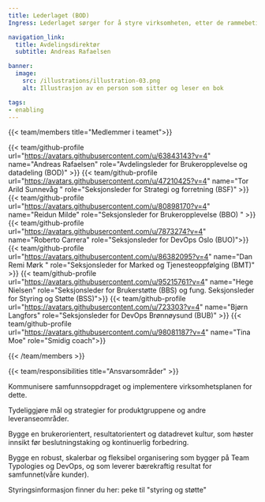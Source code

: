 ```yaml
---
title: Lederlaget (BOD)
Ingress: Lederlaget sørger for å styre virksomheten, etter de rammebetingelsene og strategiene som gjelder for samfunnsoppdraget vårt. Det omfatter også ansvaret for å bidra til at vi finner ut hvilke endringer, omstillinger og justeringer vi må gjøre for at organisasjonen skal fungere best mulig og overleve fremover. I tillegg bidrar lederlaget til å sette disse endringene ut i livet og følger opp at de virker slik det var tenkt.

navigation_link:
  title: Avdelingsdirektør
  subtitle: Andreas Rafaelsen

banner:
  image:
    src: /illustrations/illustration-03.png
    alt: Illustrasjon av en person som sitter og leser en bok

tags:
- enabling
---
```


{{< team/members title="Medlemmer i teamet">}}

{{< team/github-profile url="https://avatars.githubusercontent.com/u/63843143?v=4" name="Andreas Rafaelsen" role="Avdelingsleder for Brukeropplevelse og datadeling (BOD)" >}}
{{< team/github-profile url="https://avatars.githubusercontent.com/u/47210425?v=4" name="Tor Arild Sunnevåg " role="Seksjonsleder for Strategi og forretning (BSF)" >}}
{{< team/github-profile url="https://avatars.githubusercontent.com/u/80898170?v=4" name="Reidun Milde" role="Seksjonsleder for Brukeropplevelse (BBO) " >}}
{{< team/github-profile url="https://avatars.githubusercontent.com/u/7873274?v=4" name="Roberto Carrera" role="Seksjonsleder for DevOps Oslo (BUO)">}}
{{< team/github-profile url="https://avatars.githubusercontent.com/u/86382095?v=4" name="Dan Remi Mørk " role="Seksjonsleder for Marked og Tjenesteoppfølging (BMT)" >}}
{{< team/github-profile url="https://avatars.githubusercontent.com/u/95215761?v=4" name="Hege Nielsen" role="Seksjonsleder for Brukerstøtte (BBS) og fung. Seksjonsleder for Styring og Støtte (BSS)">}}
{{< team/github-profile url="https://avatars.githubusercontent.com/u/723303?v=4" name="Bjørn Langfors" role="Seksjonsleder for DevOps Brønnøysund (BUB)" >}}
{{< team/github-profile url="https://avatars.githubusercontent.com/u/98081187?v=4" name="Tina Moe" role="Smidig coach">}}

{{< /team/members >}}

{{< team/responsibilities title="Ansvarsområder" >}}

Kommunisere samfunnsoppdraget og implementere virksomhetsplanen for dette.

Tydeliggjøre  mål og strategier for produktgruppene og andre leveranseområder.

Bygge en brukerorientert, resultatorientert og datadrevet kultur, som høster innsikt før beslutningstaking og kontinuerlig forbedring.

Bygge en robust, skalerbar og fleksibel organisering som bygger på Team Typologies og DevOps, og som leverer bærekraftig resultat for samfunnet(våre kunder).

Styringsinformasjon finner du her: peke til "styring og støtte"

